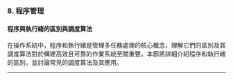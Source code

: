 ### 8. **程序管理**
#### 程序與執行緒的區別與調度算法

在操作系統中，程序和執行緒是管理多任務處理的核心概念，理解它們的區別及其調度算法對於構建高效且可靠的作業系統至關重要。本節將詳細介紹程序和執行緒的區別，並討論常見的調度算法及其應用。

---